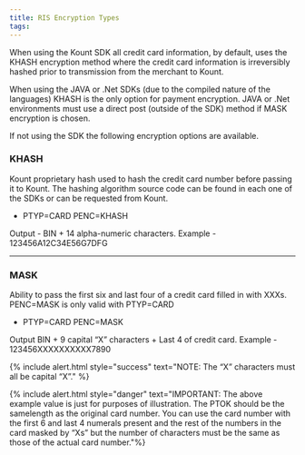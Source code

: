```yaml
---
title: RIS Encryption Types
tags:
---
```


When using the Kount SDK all credit card information, by default, uses the KHASH encryption method
where the credit card information is irreversibly hashed prior to transmission from the merchant to
Kount.

When using the JAVA or .Net SDKs (due to the compiled nature of the languages) KHASH is the only
option for payment encryption. JAVA or .Net environments must use a direct post (outside of the SDK)
method if MASK encryption is chosen.

If not using the SDK the following encryption options are available.

<div class="uk-card uk-card-default uk-card-hover uk-card-body uk-width-1-1">
    <h3 class="uk-card-title">KHASH</h3>
    <p>Kount proprietary hash used to hash the credit card number before passing it to Kount. The
hashing algorithm source code can be found in each one of the SDKs or can be requested from Kount.</p>
  <ul>
  <li>PTYP=CARD PENC=KHASH</li>
</ul>
    <p>Output - BIN + 14 alpha-numeric characters.
       Example - 123456A12C34E56G7DFG</P>
</div>

<hr>

<div class="uk-card uk-card-default uk-card-hover uk-card-body uk-width-1-1">
    <h3 class="uk-card-title">MASK</h3>
    <p>Ability to pass the first six and last four of a credit card filled in with XXXs. PENC=MASK is only valid with PTYP=CARD</p>
    <ul>
  <li>PTYP=CARD PENC=MASK</li>
</ul>
    <p>Output BIN + 9 capital “X” characters + Last 4 of credit card. 
       Example - 123456XXXXXXXXXX7890</p>
</div>

{% include alert.html style="success" text="NOTE: The “X” characters must all be capital “X”." %}

{% include alert.html style="danger" text="IMPORTANT: The above example value is just for purposes of illustration. The PTOK should be the samelength as the original card number. You can use the card number with the first 6 and last 4 numerals present and the rest of the numbers in the card masked by “Xs” but the number of characters must be the same as those of the actual card number."%}

